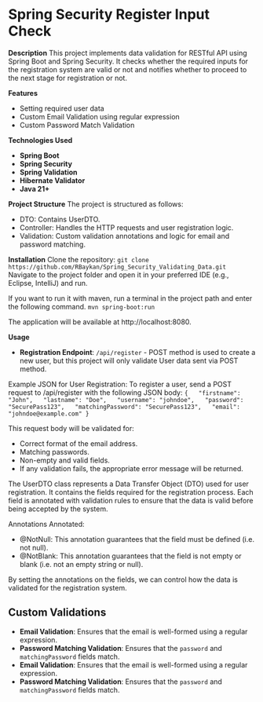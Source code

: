 # Spring Security Register Input Check
**Description**
This project implements data validation for RESTful API using Spring Boot and Spring Security. It checks whether the required inputs for the registration system are valid or not and notifies whether to proceed to the next stage for registration or not.

**Features**
- Setting required user data
- Custom Email Validation using regular expression
- Custom Password Match Validation

**Technologies Used**
- **Spring Boot**
- **Spring Security**
- **Spring Validation**
- **Hibernate Validator**
- **Java 21+**

**Project Structure**
The project is structured as follows:

- DTO: Contains  UserDTO.
- Controller: Handles the HTTP requests and user registration logic.
- Validation: Custom validation annotations and logic for email and password matching.

**Installation**
Clone the repository:
`git clone https://github.com/RBaykan/Spring_Security_Validating_Data.git`
Navigate to the project folder and open it in your preferred IDE (e.g., Eclipse, IntelliJ) and run.


If you want to run it with maven, run a terminal in the project path and enter the following command.
`mvn spring-boot:run`

The application will be available at http://localhost:8080.


**Usage**
- **Registration Endpoint**: `/api/register` - POST method is used to create a new user, but this project will only validate User data sent via POST method.

Example JSON for User Registration:
To register a user, send a POST request to /api/register with the following JSON body:
`{   "firstname": "John",   "lastname": "Doe",   "username": "johndoe",   "password": "SecurePass123",   "matchingPassword": "SecurePass123",   "email": "johndoe@example.com" }`

This request body will be validated for:

- Correct format of the email address.
- Matching passwords.
- Non-empty and valid fields.
- If any validation fails, the appropriate error message will be returned.

The UserDTO class represents a Data Transfer Object (DTO) used for user registration. It contains the fields required for the registration process. Each field is annotated with validation rules to ensure that the data is valid before being accepted by the system.

Annotations Annotated:
- @NotNull: This annotation guarantees that the field must be defined (i.e. not null).
- @NotBlank: This annotation guarantees that the field is not empty or blank (i.e. not an empty string or null).

By setting the annotations on the fields, we can control how the data is validated for the registration system.

## Custom Validations

- **Email Validation**: Ensures that the email is well-formed using a regular expression.
- **Password Matching Validation**: Ensures that the `password` and `matchingPassword` fields match.
- **Email Validation**: Ensures that the email is well-formed using a regular expression.
- **Password Matching Validation**: Ensures that the `password` and `matchingPassword` fields match.

